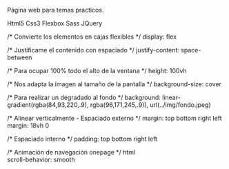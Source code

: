 Página web para temas practicos.

Html5
Css3
Flexbox
Sass
JQuery

/* Convierte los elementos en cajas flexibles */
display: flex

/* Justificame el contenido con espaciado */
justify-content: space-between

/* Para ocupar 100% todo el alto de la ventana */
height: 100vh

/* Nos adapta la imagen al tamaño de la pantalla */
background-size: cover

/* Para realizar un degradado al fondo */
background: linear-gradient(rgba(84,93,220,.9), rgba(96,171,245,.9)), url(../img/fondo.jpeg)

/* Alinear verticalmente - Espaciado externo */
margin: top bottom right left
margin: 18vh 0

/* Espaciado interno */
padding: top bottom right left

/* Animación de navegación onepage */
html        
    scroll-behavior: smooth


